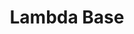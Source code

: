 ---
mission_id: lambda
editorsChoice:
title: "Lambda Base"
authors: 
    - "David Lovejoy"
date:
filename: "lambda.zip"
description: ""
cover: 
levelReplaced:	SECBASE
difficulty: yes
bm:	yes
fme: yes
wax: no
three_do: yes
voc: yes
gmd: no
vue: no
lfd: yes
base: "New level from scratch" 
editors: "DFUSE"

---